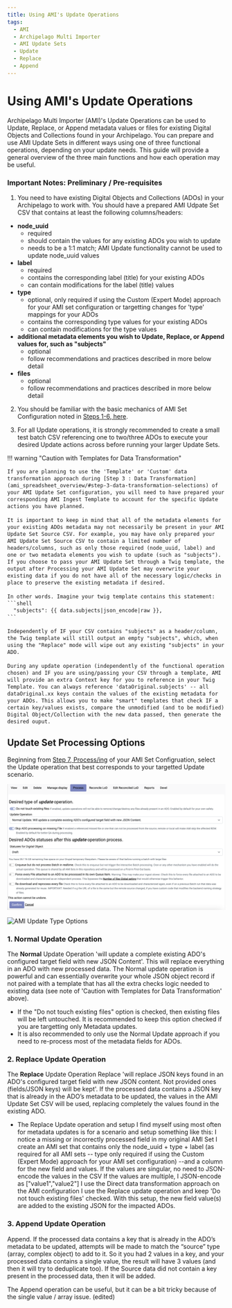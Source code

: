 ```yaml
---
title: Using AMI's Update Operations
tags:
  - AMI
  - Archipelago Multi Importer
  - AMI Update Sets
  - Update
  - Replace
  - Append
---
```


# Using AMI's Update Operations

Archipelago Multi Importer (AMI)'s Update Operations can be used to Update, Replace, or Append metadata values or files for existing Digital Objects and Collections found in your Archipelago. You can prepare and use AMI Update Sets in different ways using one of three functional operations, depending on your update needs. This guide will provide a general overview of the three main functions and how each operation may be useful.

### Important Notes: Preliminary / Pre-requisites

1. You need to have existing Digital Objects and Collections (ADOs) in your Archipelago to work with. You should have a prepared AMI Udpate Set CSV that contains at least the following columns/headers:
- **node_uuid**
    - required
    - should contain the values for any existing ADOs you wish to update
    - needs to be a 1:1 match; AMI Update functionality cannot be used to update node_uuid values
- **label**
    - required
    - contains the corresponding label (title) for your existing ADOs
    - can contain modifications for the label (title) values
- **type**
    - optional, only required if using the Custom (Expert Mode) approach for your AMI set configuration or targetting changes for 'type' mappings for your ADOs
    - contains the corresponding type values for your existing ADOs
    - can contain modifications for the type values    
- **additional metadata elements you wish to Update, Replace, or Append values for, such as "subjects"**
    - optional
    - follow recommendations and practices described in more below detail
- **files**
    - optional
    - follow recommendations and practices described in more below detail

2. You should be familiar with the basic mechanics of AMI Set Configuration noted in [Steps 1-6, here](AMIviaSpreadsheets.md#step-1-plugin-selection).

3. For all Update operations, it is strongly recommended to create a small test batch CSV referencing one to two/three ADOs to execute your desired Update actions across before running your larger Update Sets.

!!! warning "Caution with Templates for Data Transformation"

    If you are planning to use the 'Template' or 'Custom' data transformation approach during [Step 3 : Data Transformation](ami_spreadsheet_overview/#step-3-data-transformation-selections) of your AMI Update Set configuration, you will need to have prepared your corresponding AMI Ingest Template to account for the specific Update actions you have planned. 
    
    It is important to keep in mind that all of the metadata elements for your existing ADOs metadata may not necessarily be present in your AMI Update Set Source CSV. For example, you may have only prepared your AMI Update Set Source CSV to contain a limited number of headers/columns, such as only those required (node_uuid, label) and one or two metadata elements you wish to update (such as "subjects"). If you choose to pass your AMI Update Set through a Twig template, the output after Processing your AMI Update Set may overwrite your existing data if you do not have all of the necessary logic/checks in place to preserve the existing metadata if desired.
   
    In other words. Imagine your twig template contains this statement:
    ```shell
      "subjects": {{ data.subjects|json_encode|raw }}, 
    ```  
    
    Independently of IF your CSV contains "subjects" as a header/column, the Twig template will still output an empty "subjects", which, when using the "Replace" mode will wipe out any existing "subjects" in your ADO.
    
    During any update operation (independently of the functional operation chosen) and IF you are using/passing your CSV through a template, AMI will provide an extra Context key for you to reference in your Twig Template. You can always reference 'dataOriginal.subjects' -- all dataOriginal.xx keys contain the values of the existing metadata for your ADOs. This allows you to make "smart" templates that check IF a certain key/values exists, compare the unmodified (and to be modified) Digital Object/Collection with the new data passed, then generate the desired ouput. 

## Update Set Processing Options

Beginning from [Step 7, Process/ing](AMIviaSpreadsheets#step-7-ami-set-processing) of your AMI Set Configruation, select the Update operation that best corresponds to your targetted Update scenario.

![AMI Update Processing Step](images/ami_update_processing_step.png)

![AMI Update Type Options](images/ami_update_type_options.jpg)

### 1. Normal Update Operation 

The **Normal** Update Operation 'will update a complete existing ADO's configured target field with new JSON Content'. This will replace everything in an ADO with new processed data. The Normal update operation is powerful and can essentially overwrite your whole JSON object record if not paired with a template that has all the extra checks logic needed to existing data (see note of 'Caution with Templates for Data Transformation' above). 
- If the "Do not touch existing files" option is checked, then existing files will be left untouched. It is recommended to keep this option checked if you are targetting only Metadata updates.
- It is also recommended to only use the Normal Update approach if you need to re-process most of the metadata fields for ADOs.

### 2. Replace Update Operation

The **Replace** Update Operation Replace 'will replace JSON keys found in an ADO's configured target field with new JSON content. Not provided ones (fields/JSON keys) will be kept'. If the processed data contains a JSON key that is already in the ADO’s metadata to be updated, the values in the AMI Update Set CSV will be used, replacing completely the values found in the existing ADO.

- The Replace Update operation and setup I find myself using most often for metadata updates is for a scenario and setup something like this:
I notice a missing or incorrectly processed field in my original AMI Set
I create an AMI set that contains only the node_uuid + type + label (as required for all AMI sets -- type only required if using the Custom (Expert Mode) approach for your AMI set configuration) --and a column for the new field and values.
If the values are singular, no need to JSON-encode the values in the CSV
If the values are multiple, I JSON-encode as ["value1","value2"]
I use the Direct data transformation approach on the AMI configuration
I use the Replace update operation and keep 'Do not touch existing files' checked.
With this setup, the new field value(s) are added to the existing JSON for the impacted ADOs.


### 3. **Append** Update Operation

Append. If the processed data contains a key that is already in the ADO’s metadata to be updated, attempts will be made to match the “source” type (array, complex object) to add to it. So it you had 2 values in a key, and your processed data contains a single value, the result will have 3 values (and then it will try to deduplicate too). If the Source data did not contain a key present in the processed data, then it will be added.

The Append operation can be useful, but it can be a bit tricky because of the single value / array issue. (edited) 


